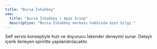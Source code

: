```yaml
---
title: "Bursa İshakbey"
seo:
  title: "Bursa İshakbey | Apaz Group"
  description: "Bursa İshakbey markası hakkında özet bilgi."
---
```

Self servis konseptiyle hızlı ve doyurucu İskender deneyimi sunar. Detaylı içerik ilerleyen sprintte yapılandırılacaktır.
